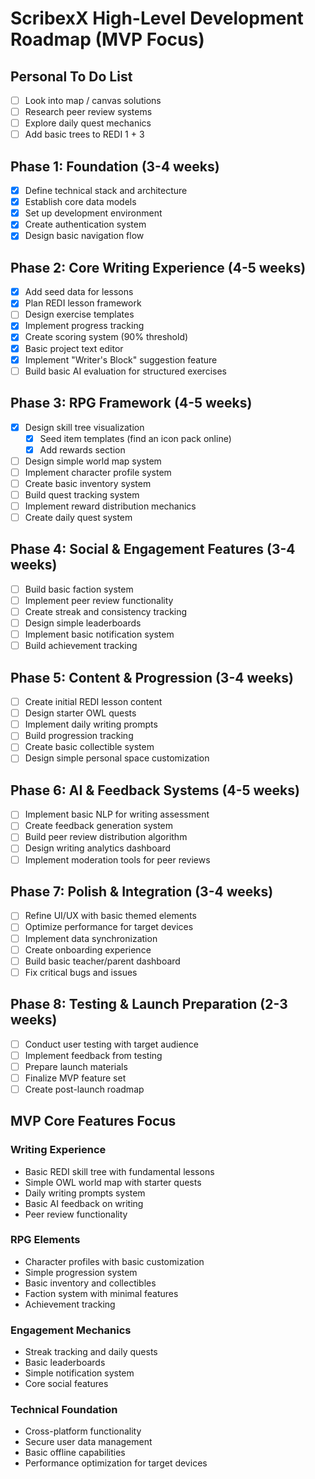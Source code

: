 # ScribexX High-Level Development Roadmap (MVP Focus)

## Personal To Do List

- [ ] Look into map / canvas solutions
- [ ] Research peer review systems
- [ ] Explore daily quest mechanics
- [ ] Add basic trees to REDI 1 + 3

## Phase 1: Foundation (3-4 weeks)

- [x] Define technical stack and architecture
- [x] Establish core data models
- [x] Set up development environment
- [x] Create authentication system
- [x] Design basic navigation flow

## Phase 2: Core Writing Experience (4-5 weeks)

- [x] Add seed data for lessons
- [x] Plan REDI lesson framework
- [ ] Design exercise templates
- [x] Implement progress tracking
- [x] Create scoring system (90% threshold)
- [x] Basic project text editor
- [x] Implement "Writer's Block" suggestion feature
- [ ] Build basic AI evaluation for structured exercises

## Phase 3: RPG Framework (4-5 weeks)

- [X] Design skill tree visualization
  - [X] Seed item templates (find an icon pack online)
  - [X] Add rewards section
- [ ] Design simple world map system
- [ ] Implement character profile system
- [ ] Create basic inventory system
- [ ] Build quest tracking system
- [ ] Implement reward distribution mechanics
- [ ] Create daily quest system

## Phase 4: Social & Engagement Features (3-4 weeks)

- [ ] Build basic faction system
- [ ] Implement peer review functionality
- [ ] Create streak and consistency tracking
- [ ] Design simple leaderboards
- [ ] Implement basic notification system
- [ ] Build achievement tracking

## Phase 5: Content & Progression (3-4 weeks)

- [ ] Create initial REDI lesson content
- [ ] Design starter OWL quests
- [ ] Implement daily writing prompts
- [ ] Build progression tracking
- [ ] Create basic collectible system
- [ ] Design simple personal space customization

## Phase 6: AI & Feedback Systems (4-5 weeks)

- [ ] Implement basic NLP for writing assessment
- [ ] Create feedback generation system
- [ ] Build peer review distribution algorithm
- [ ] Design writing analytics dashboard
- [ ] Implement moderation tools for peer reviews

## Phase 7: Polish & Integration (3-4 weeks)

- [ ] Refine UI/UX with basic themed elements
- [ ] Optimize performance for target devices
- [ ] Implement data synchronization
- [ ] Create onboarding experience
- [ ] Build basic teacher/parent dashboard
- [ ] Fix critical bugs and issues

## Phase 8: Testing & Launch Preparation (2-3 weeks)

- [ ] Conduct user testing with target audience
- [ ] Implement feedback from testing
- [ ] Prepare launch materials
- [ ] Finalize MVP feature set
- [ ] Create post-launch roadmap

## MVP Core Features Focus

### Writing Experience

- Basic REDI skill tree with fundamental lessons
- Simple OWL world map with starter quests
- Daily writing prompts system
- Basic AI feedback on writing
- Peer review functionality

### RPG Elements

- Character profiles with basic customization
- Simple progression system
- Basic inventory and collectibles
- Faction system with minimal features
- Achievement tracking

### Engagement Mechanics

- Streak tracking and daily quests
- Basic leaderboards
- Simple notification system
- Core social features

### Technical Foundation

- Cross-platform functionality
- Secure user data management
- Basic offline capabilities
- Performance optimization for target devices
